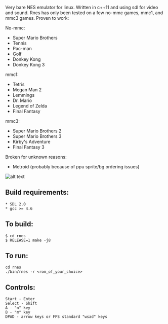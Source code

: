 Very bare NES emulator for linux. Written in c++11 and using sdl for video and sound. Rnes
has only been tested on a few no-mmc games, mmc1, and mmc3 games. Proven to work:

No-mmc:
* Super Mario Brothers
* Tennis
* Pac-man
* Golf
* Donkey Kong
* Donkey Kong 3

mmc1:
* Tetris
* Megan Man 2
* Lemmings
* Dr. Mario
* Legend of Zelda
* Final Fantasy

mmc3:
* Super Mario Brothers 2
* Super Mario Brothers 3
* Kirby's Adventure
* Final Fantasy 3

Broken for unknown reasons:
* Metroid (probably because of ppu sprite/bg ordering issues)

![alt text](http://i.imgur.com/5TjWNVa.png "Super Mario Brothers")

## Build requirements:
    * SDL 2.0
    * gcc >= 4.6

## To build:
    $ cd rnes
    $ RELEASE=1 make -j8

## To run:
    cd rnes
    ./bin/rnes -r <rom_of_your_choice>

## Controls:
    Start - Enter
    Select - Shift
    A - "n" key
    B - "m" key
    DPAD - arrow keys or FPS standard "wsad" keys

